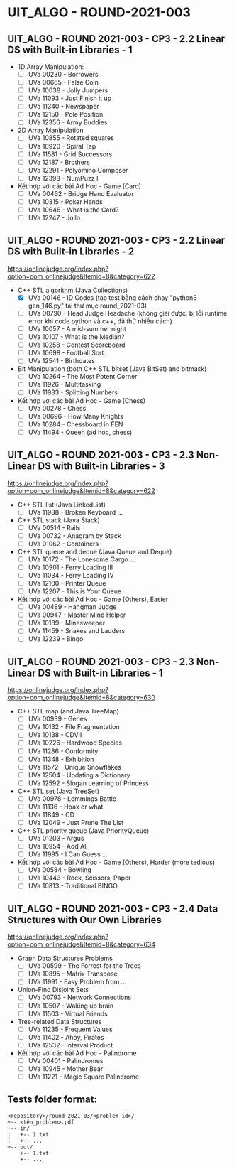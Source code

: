 # UIT_ALGO - ROUND-2021-003

## UIT_ALGO - ROUND 2021-003 - CP3 - 2.2 Linear DS with Built-in Libraries - 1

- 1D Array Manipulation: 
  - [ ] UVa 00230 - Borrowers
  - [ ] UVa 00665 - False Coin
  - [ ] UVa 10038 - Jolly Jumpers
  - [ ] UVa 11093 - Just Finish it up
  - [ ] UVa 11340 - Newspaper
  - [ ] UVa 12150 - Pole Position
  - [ ] UVa 12356 - Army Buddies

- 2D Array Manipulation
  - [ ] UVa 10855 - Rotated squares
  - [ ] UVa 10920 - Spiral Tap
  - [ ] UVa 11581 - Grid Successors
  - [ ] UVa 12187 - Brothers
  - [ ] UVa 12291 - Polyomino Composer
  - [ ] UVa 12398 - NumPuzz I

- Kết hợp với các bài Ad Hoc - Game (Card)
  - [ ] UVa 00462 - Bridge Hand Evaluator
  - [ ] UVa 10315 - Poker Hands
  - [ ] UVa 10646 - What is the Card?
  - [ ] UVa 12247 - Jollo

## UIT_ALGO - ROUND 2021-003 - CP3 - 2.2 Linear DS with Built-in Libraries - 2

https://onlinejudge.org/index.php?option=com_onlinejudge&Itemid=8&category=622

- C++ STL algorithm (Java Collections)
  - [x] UVa 00146 - ID Codes (tạo test bằng cách chạy "python3 gen_146.py" tại thư mục round_2021-03)
  - [ ] UVa 00790 - Head Judge Headache (không giải được, bị lỗi runtime error khi code python và c++, đã thử nhiều cách)
  - [ ] UVa 10057 - A mid-summer night
  - [ ] UVa 10107 - What is the Median?
  - [ ] UVa 10258 - Contest Scoreboard
  - [ ] UVa 10698 - Football Sort
  - [ ] UVa 12541 - Birthdates

- Bit Manipulation (both C++ STL bitset (Java BitSet) and bitmask)
  - [ ] UVa 10264 - The Most Potent Corner
  - [ ] UVa 11926 - Multitasking
  - [ ] UVa 11933 - Splitting Numbers

- Kết hợp với các bài Ad Hoc - Game (Chess)
  - [ ] UVa 00278 - Chess
  - [ ] UVa 00696 - How Many Knights
  - [ ] UVa 10284 - Chessboard in FEN
  - [ ] UVa 11494 - Queen (ad hoc, chess)

## UIT_ALGO - ROUND 2021-003 - CP3 - 2.3 Non-Linear DS with Built-in Libraries - 3

https://onlinejudge.org/index.php?option=com_onlinejudge&Itemid=8&category=622

- C++ STL list (Java LinkedList)
  - [ ] UVa 11988 - Broken Keyboard ...

- C++ STL stack (Java Stack)
  - [ ] UVa 00514 - Rails
  - [ ] UVa 00732 - Anagram by Stack
  - [ ] UVa 01062 - Containers

- C++ STL queue and deque (Java Queue and Deque)
  - [ ] UVa 10172 - The Lonesome Cargo ...
  - [ ] UVa 10901 - Ferry Loading III
  - [ ] UVa 11034 - Ferry Loading IV
  - [ ] UVa 12100 - Printer Queue
  - [ ] UVa 12207 - This is Your Queue

- Kết hợp với các bài Ad Hoc - Game (Others), Easier
  - [ ] UVa 00489 - Hangman Judge
  - [ ] UVa 00947 - Master Mind Helper
  - [ ] UVa 10189 - Minesweeper
  - [ ] UVa 11459 - Snakes and Ladders
  - [ ] UVa 12239 - Bingo

## UIT_ALGO - ROUND 2021-003 - CP3 - 2.3 Non-Linear DS with Built-in Libraries - 1

https://onlinejudge.org/index.php?option=com_onlinejudge&Itemid=8&category=630

- C++ STL map (and Java TreeMap)
  - [ ] UVa 00939 - Genes
  - [ ] UVa 10132 - File Fragmentation
  - [ ] UVa 10138 - CDVII
  - [ ] UVa 10226 - Hardwood Species
  - [ ] UVa 11286 - Conformity
  - [ ] UVa 11348 - Exhibition
  - [ ] UVa 11572 - Unique Snowflakes
  - [ ] UVa 12504 - Updating a Dictionary
  - [ ] UVa 12592 - Slogan Learning of Princess

- C++ STL set (Java TreeSet) 
  - [ ] UVa 00978 - Lemmings Battle
  - [ ] UVa 11136 - Hoax or what
  - [ ] UVa 11849 - CD
  - [ ] UVa 12049 - Just Prune The List

- C++ STL priority queue (Java PriorityQueue)
  - [ ] UVa 01203 - Argus
  - [ ] UVa 10954 - Add All
  - [ ] UVa 11995 - I Can Guess ...

- Kết hợp với các bài Ad Hoc - Game (Others), Harder (more tedious)
  - [ ] UVa 00584 - Bowling
  - [ ] UVa 10443 - Rock, Scissors, Paper
  - [ ] UVa 10813 - Traditional BINGO

## UIT_ALGO - ROUND 2021-003 - CP3 - 2.4 Data Structures with Our Own Libraries

https://onlinejudge.org/index.php?option=com_onlinejudge&Itemid=8&category=634

- Graph Data Structures Problems
  - [ ] UVa 00599 - The Forrest for the Trees
  - [ ] UVa 10895 - Matrix Transpose
  - [ ] UVa 11991 - Easy Problem from ...

- Union-Find Disjoint Sets
  - [ ] UVa 00793 - Network Connections
  - [ ] UVa 10507 - Waking up brain
  - [ ] UVa 11503 - Virtual Friends

- Tree-related Data Structures
  - [ ] UVa 11235 - Frequent Values
  - [ ] UVa 11402 - Ahoy, Pirates
  - [ ] UVa 12532 - Interval Product

- Kết hợp với các bài Ad Hoc - Palindrome
  - [ ] UVa 00401 - Palindromes
  - [ ] UVa 10945 - Mother Bear
  - [ ] UVa 11221 - Magic Square Palindrome
  
## Tests folder format:
```
<repository>/round_2021-03/<problem_id>/
+-- <tên_problem>.pdf
+-- in/
|   +-- 1.txt
|   +-- ...
+-- out/
    +-- 1.txt
    +-- ...
```
